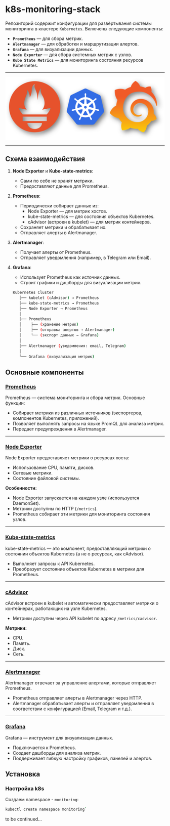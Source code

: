 # k8s-monitoring-stack

Репозиторий содержит конфигурации для развёртывания системы мониторинга в кластере `Kubernetes`. Включены следующие компоненты:

- **`Prometheus`** — для сбора метрик.
- **`Alertmanager`** — для обработки и маршрутизации алертов.
- **`Grafana`** — для визуализации данных.
- **`Node Exporter`** — для сбора системных метрик с узлов.
- **`Kube State Metrics`** — для мониторинга состояния ресурсов Kubernetes.

---

![scheme](./pics/stack.png)

---
## Схема взаимодействия

1. **Node Exporter** и **Kube-state-metrics**:
   - Сами по себе не хранят метрики.
   - Предоставляют данные для Prometheus.

2. **Prometheus**:
   - Периодически собирает данные из:
     - Node Exporter — для метрик хостов.
     - kube-state-metrics — для состояния объектов Kubernetes.
     - cAdvisor (встроен в kubelet) — для метрик контейнеров.
   - Сохраняет метрики и обрабатывает их.
   - Отправляет алерты в Alertmanager.

3. **Alertmanager**:
   - Получает алерты от Prometheus.
   - Отправляет уведомления (например, в Telegram или Email).

4. **Grafana**:
   - Использует Prometheus как источник данных.
   - Строит графики и дашборды для визуализации метрик.

   ```bash
   Kubernetes Cluster
      ├── kubelet (cAdvisor) → Prometheus
      ├── kube-state-metrics → Prometheus
      ├── Node Exporter → Prometheus
      │
      ├── Prometheus
      │    ├── (хранение метрик)
      │    ├── (отправка алертов → Alertmanager)
      │    └── (экспорт данных → Grafana)
      │
      ├── Alertmanager (уведомления: email, Telegram)
      │
      └── Grafana (визуализация метрик)
   ```

## Основные компоненты

### [Prometheus](https://github.com/prometheus/prometheus)

Prometheus — система мониторинга и сбора метрик. Основные функции:

- Собирает метрики из различных источников (экспортеров, компонентов Kubernetes, приложений).
- Позволяет выполнять запросы на языке PromQL для анализа метрик.
- Передает предупреждения в Alertmanager.

---

### [Node Exporter](https://github.com/prometheus/node_exporter)

Node Exporter предоставляет метрики о ресурсах хоста:

- Использование CPU, памяти, дисков.
- Сетевые метрики.
- Состояние файловой системы.

**Особенности:**

- Node Exporter запускается на каждом узле (используется DaemonSet).
- Метрики доступны по HTTP (`/metrics`).
- Prometheus собирает эти метрики для мониторинга состояния узлов.

---

### [Kube-state-metrics](https://github.com/kubernetes/kube-state-metrics)

kube-state-metrics — это компонент, предоставляющий метрики о состоянии объектов Kubernetes (а не о ресурсах, как cAdvisor).

- Выполняет запросы к API Kubernetes.
- Преобразует состояние объектов Kubernetes в метрики для Prometheus.

---

### [cAdvisor](https://github.com/google/cadvisor/)

cAdvisor встроен в kubelet и автоматически предоставляет метрики о контейнерах, работающих на узле Kubernetes.

- Метрики доступны через API kubelet по адресу `/metrics/cadvisor`.

**Метрики:**

- CPU.
- Память.
- Диск.
- Сеть.

---

### [Alertmanager](https://prometheus.io/docs/alerting/latest/alertmanager/)

Alertmanager отвечает за управление алертами, которые отправляет Prometheus.

- Prometheus отправляет алерты в Alertmanager через HTTP.
- Alertmanager обрабатывает алерты и отправляет уведомления в соответствии с конфигурацией (Email, Telegram и т.д.).

---

### [Grafana](https://grafana.com/)

Grafana — инструмент для визуализации данных.

- Подключается к Prometheus.
- Создает дашборды для анализа метрик.
- Поддерживает гибкую настройку графиков, панелей и алертов.

## Установка

### Настройка k8s

Создаем namespace - `monitoring`:

```bash
kubectl create namespace monitoring`
```

to be continued...

